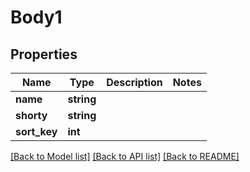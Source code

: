 # Body1

## Properties
Name | Type | Description | Notes
------------ | ------------- | ------------- | -------------
**name** | **string** |  | 
**shorty** | **string** |  | 
**sort_key** | **int** |  | 

[[Back to Model list]](../../README.md#documentation-for-models) [[Back to API list]](../../README.md#documentation-for-api-endpoints) [[Back to README]](../../README.md)

